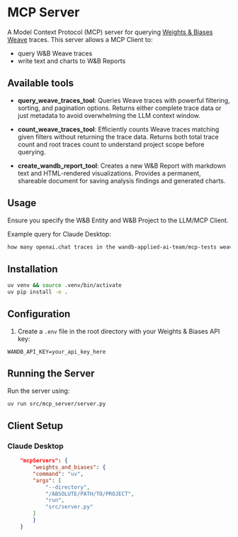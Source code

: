 # MCP Server

A Model Context Protocol (MCP) server for querying [Weights & Biases Weave](https://weave-docs.wandb.ai/) traces. This server allows a MCP Client to:

- query W&B Weave traces
- write text and charts to W&B Reports

## Available tools

- **query_weave_traces_tool**: Queries Weave traces with powerful filtering, sorting, and pagination options.
  Returns either complete trace data or just metadata to avoid overwhelming the LLM context window.

- **count_weave_traces_tool**: Efficiently counts Weave traces matching given filters without returning the trace data.
  Returns both total trace count and root traces count to understand project scope before querying.

- **create_wandb_report_tool**: Creates a new W&B Report with markdown text and HTML-rendered visualizations.
  Provides a permanent, shareable document for saving analysis findings and generated charts.

## Usage

Ensure you specify the W&B Entity and W&B Project to the LLM/MCP Client.

Example query for Claude Desktop:

```markdown
how many openai.chat traces in the wandb-applied-ai-team/mcp-tests weave project? plot the most recent 5 traces over time and save to a report
```

## Installation

```bash
uv venv && source .venv/bin/activate
uv pip install -e .
```

## Configuration

1. Create a `.env` file in the root directory with your Weights & Biases API key:
```
WANDB_API_KEY=your_api_key_here
```

## Running the Server

Run the server using:

```bash
uv run src/mcp_server/server.py
```

## Client Setup

### Claude Desktop

```json
    "mcpServers": {
        "weights_and_biases": {
        "command": "uv",
        "args": [
            "--directory",
            "/ABSOLUTE/PATH/TO/PROJECT",
            "run",
            "src/server.py"
        ]
        }
    }
```